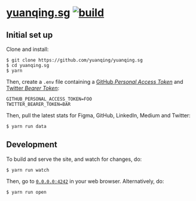 # [yuanqing.sg](https://yuanqing.sg) [![build](https://github.com/yuanqing/yuanqing.sg/workflows/build/badge.svg)](https://github.com/yuanqing/figma-plugins/actions?query=workflow%3Abuild)

## Initial set up

Clone and install:

```
$ git clone https://github.com/yuanqing/yuanqing.sg
$ cd yuanqing.sg
$ yarn
```

Then, create a `.env` file containing a [GitHub *Personal Access Token*](https://docs.github.com/en/free-pro-team@latest/github/authenticating-to-github/creating-a-personal-access-token) and [Twitter *Bearer Token*](https://developer.twitter.com/en/docs/authentication/oauth-2-0/bearer-tokens):

```
GITHUB_PERSONAL_ACCESS_TOKEN=FOO
TWITTER_BEARER_TOKEN=BAR
```

Then, pull the latest stats for Figma, GitHub, LinkedIn, Medium and Twitter:

```
$ yarn run data
```

## Development

To build and serve the site, and watch for changes, do:

```
$ yarn run watch
```

Then, go to [`0.0.0.0:4242`](https://0.0.0.0:4242) in your web browser. Alternatively, do:

```
$ yarn run open
```
